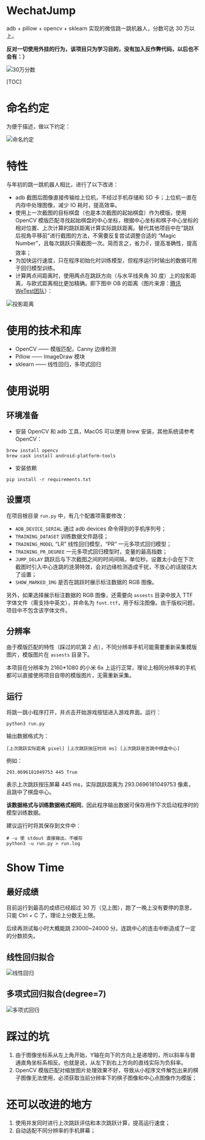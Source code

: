 # WechatJump

adb + pillow + opencv + sklearn 实现的微信跳一跳机器人，分数可达 30 万以上。

**反对一切使用外挂的行为，该项目只为学习目的，没有加入反作弊代码，以后也不会有：）**

![30万分数](./README_IMGS/30万分数.png)

[TOC]

# 命名约定

为便于描述，做以下约定：

![命名约定](./README_IMGS/命名约定.jpg)

# 特性

与年初的跳一跳机器人相比，进行了以下改进：

- adb 截图后图像直接传输给上位机，不经过手机存储和 SD 卡；上位机一直在内存中处理图像，减少 IO 耗时，提高效率。
- 使用上一次截图的目标棋盘（也是本次截图的起始棋盘）作为模版，使用 OpenCV 模版匹配寻找起始棋盘的中心坐标，根据中心坐标和棋子中心坐标的相对位置、上次计算的跳跃距离计算实际跳跃距离。替代其他项目中在“跳跃后视角平移前”进行截图的方法，不需要反复尝试调整合适的 “Magic Number”，且每次跳跃只需截图一次。简而言之，省力✌️，提高准确性，提高效率；
- 为加快运行速度，只在程序初始化时训练模型，但程序运行时输出的数据可用于回归模型训练。
- 计算两点间距离时，使用两点在跳跃方向（与水平线夹角 30 度）上的投影距离，与欧式距离相比更加精确。即下图中 OB 的距离（图片来源：[腾讯WeTest团队](http://wetest.qq.com/lab/view/364.html)）：

![投影距离](./README_IMGS/投影距离.jpg)

# 使用的技术和库

- OpenCV —— 模版匹配，Canny 边缘检测
- Pillow —— ImageDraw 模块
- sklearn —— 线性回归，多项式回归

# 使用说明

## 环境准备

- 安装 OpenCV 和 adb 工具，MacOS 可以使用 brew 安装，其他系统请参考 OpenCV：

```
brew install opencv
brew cask install android-platform-tools
```

- 安装依赖

 ```shell
pip install -r requirements.txt
 ```

## 设置项

在项目根目录 `run.py` 中，有几个配置项需要修改：

- `ADB_DEVICE_SERIAL` 通过 adb devices 命令得到的手机序列号；
- `TRAINING_DATASET` 训练数据文件路径；
- `TRAINING_MODEL` “LR” 线性回归模型，“PR” 一元多项式回归模型；
- `TRAINING_PR_DEGREE` 一元多项式回归模型时，变量的最高指数；
- `JUMP_DELAY` 跳跃后与下次截图之间的时间间隔，单位秒。设置太小会在下次截图时引入中心连跳的涟漪特效，会对边缘检测造成干扰，不放心的话就往大了设置；
- `SHOW_MARKED_IMG` 是否在跳跃时展示标注数据的 RGB 图像。

另外，如果选择展示标注数据的 RGB 图像，还需要向 `assests` 目录中放入 TTF 字体文件（需支持中英文），并命名为 `font.ttf`，用于标注图像。由于版权问题，项目中不包含该字体文件。

## 分辨率

由于模版匹配的特性（踩过的坑第 2 点），不同分辨率手机可能需要重新采集模版图片，模版图片在 `assests` 目录下。

本项目在分辨率为 2160*1080 的小米 6x 上运行正常，理论上相同分辨率的手机都可以直接使用项目自带的模版图片，无需重新采集。

## 运行

将跳一跳小程序打开，并点击开始游戏按钮进入游戏界面。运行：

```
python3 run.py
```

输出数据格式为：

```
[上次跳跃实际距离 pixel] [上次跳跃按压时间 ms] [上次跳跃是否跳中棋盘中心]
```

例如：

```
293.0696181049753 445 True
```

表示上次跳跃按压屏幕 445 ms，实际跳跃距离为 293.0696181049753 像素，且跳中了棋盘中心。

**该数据格式与训练数据格式相同**，因此程序输出数据可保存用作下次启动程序时的模型训练数据。

建议运行时将其保存到文件中：

```
# -u 使 stdout 直接输出，不缓存
python3 -u run.py > run.log
```

# Show Time

## 最好成绩

目前运行到最高的成绩已经超过 30 万（见上图），跑了一晚上没有要停的意思，只能 Ctrl + C 了，理论上分数无上限。

后续再测试每小时大概能跳 23000~24000 分。连跳中心的连击中断造成了一定的分数损失。

## 线性回归拟合

![线性回归](./README_IMGS/线性回归.png)

## 多项式回归拟合(degree=7)

![多项式回归](./README_IMGS/多项式回归(degree=7).png)

# 踩过的坑

1. 由于图像坐标系从左上角开始，Y轴在向下的方向上是递增的，所以斜率与普通直角坐标系相反。也就是说，从左下到右上方向的直线实际为负斜率。
2. OpenCV 模版匹配对缩放图片处理效果不好，导致从小程序文件解包出来的棋子图像无法使用，必须获取当前分辨率下的棋子图像和中心点图像作为模版；

# 还可以改进的地方

1. 使用并发同时进行上次跳跃评估和本次跳跃计算，提高运行速度；
2. 自动适配不同分辨率的手机屏幕；